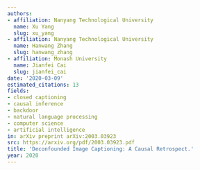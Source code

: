 ```yaml
---
authors:
- affiliation: Nanyang Technological University
  name: Xu Yang
  slug: xu_yang
- affiliation: Nanyang Technological University
  name: Hanwang Zhang
  slug: hanwang_zhang
- affiliation: Monash University
  name: Jianfei Cai
  slug: jianfei_cai
date: '2020-03-09'
estimated_citations: 13
fields:
- closed captioning
- causal inference
- backdoor
- natural language processing
- computer science
- artificial intelligence
in: arXiv preprint arXiv:2003.03923
src: https://arxiv.org/pdf/2003.03923.pdf
title: 'Deconfounded Image Captioning: A Causal Retrospect.'
year: 2020
---
```


